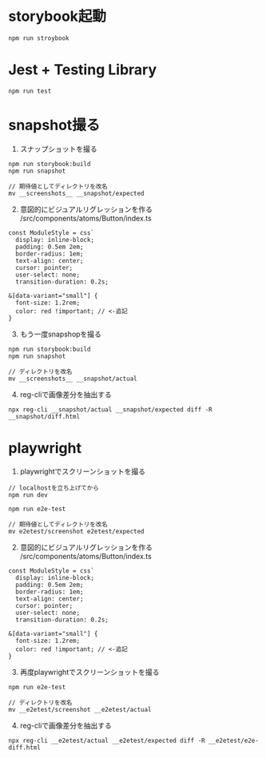 # storybook起動
```
npm run stroybook
```

# Jest + Testing Library 
```
npm run test
```

# snapshot撮る
1. スナップショットを撮る
```
npm run storybook:build
npm run snapshot

// 期待値としてディレクトリを改名
mv __screenshots__ __snapshot/expected
```

2. 意図的にビジュアルリグレッションを作る
/src/components/atoms/Button/index.ts
```
const ModuleStyle = css`
  display: inline-block;
  padding: 0.5em 2em;
  border-radius: 1em;
  text-align: center;
  cursor: pointer;
  user-select: none;
  transition-duration: 0.2s;

&[data-variant="small"] {
  font-size: 1.2rem;
  color: red !important; // <-追記
}
```

3. もう一度snapshopを撮る
```
npm run storybook:build
npm run snapshot

// ディレクトリを改名
mv __screenshots__ __snapshot/actual
```
4. reg-cliで画像差分を抽出する
```
npx reg-cli __snapshot/actual __snapshot/expected diff -R __snapshot/diff.html
```

# playwright
1. playwrightでスクリーンショットを撮る
```
// localhostを立ち上げてから
npm run dev

npm run e2e-test

// 期待値としてディレクトリを改名
mv e2etest/screenshot e2etest/expected
```

2. 意図的にビジュアルリグレッションを作る
/src/components/atoms/Button/index.ts
```
const ModuleStyle = css`
  display: inline-block;
  padding: 0.5em 2em;
  border-radius: 1em;
  text-align: center;
  cursor: pointer;
  user-select: none;
  transition-duration: 0.2s;

&[data-variant="small"] {
  font-size: 1.2rem;
  color: red !important; // <-追記
}
```

3. 再度playwrightでスクリーンショットを撮る
```
npm run e2e-test

// ディレクトリを改名
mv __e2etest/screenshot __e2etest/actual
```

4. reg-cliで画像差分を抽出する
```
npx reg-cli __e2etest/actual __e2etest/expected diff -R __e2etest/e2e-diff.html
```
